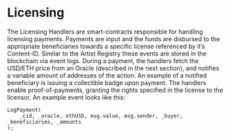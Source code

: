 # Licensing

The Licensing Handlers are smart-contracts responsible for handling licensing payments. Payments are input and the funds are disbursed to the appropriate beneficiaries towards a specific license referenced by it’s Content-ID. Similar to the Artist Registry these events are stored in the blockchain via event logs. During a payment, the handlers fetch the USD/ETH price from an Oracle (described in the next section), and notifies a variable amount of addresses of the action. An example of a notified beneficiary is issuing a collectible badge upon payment. The handlers enable proof-of-payments, granting the rights specified in the license to the licensor. An example event looks like this:

```solidity
LogPayment(
    _cid, _oracle, ethUSD, msg.value, msg.sender, _buyer, _beneficiaries, _amounts
);
```
